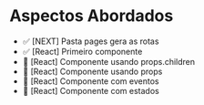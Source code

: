 # Aspectos Abordados

- ✅ [NEXT] Pasta pages gera as rotas
- ✅ [React] Primeiro componente
- 🔴 [React] Componente usando props.children
- 🔴 [React] Componente usando props
- 🔴 [React] Componente com eventos
- 🔴 [React] Componente com estados
